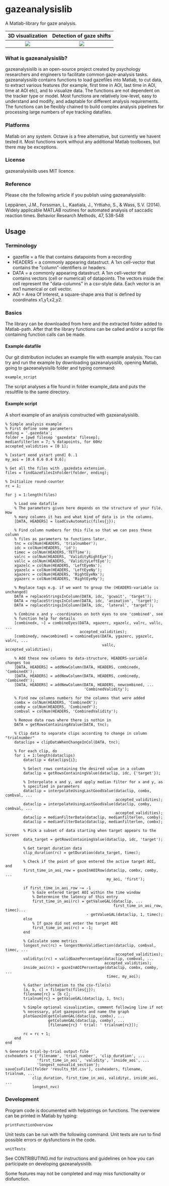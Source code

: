 # gazeanalysislib
A Matlab-library for gaze analysis.

3D visualization                                         | Detection of gaze shifts
:------------------------------------------------------------------------:|:-------------------------:
<img src="https://github.com/infant-cognition-turku/gazeanalysislib/blob/master/3d.gif"> | <img src="https://github.com/infant-cognition-turku/gazeanalysislib/blob/master/XYs.png">





### What is gazeanalysislib?

gazeanalysislib is an open-source project created by psychology researchers and
engineers to facilitate common gaze-analysis tasks. gazeanalysislib contains
functions to load gazefiles into Matlab, to cut data, to extract various features (for example, first time in AOI, last time in AOI, time at AOI etc), and to
visualize data. The functions are not dependent on the tracker type or model. Most functions are relatively low-level, easy to understand and modify, and adaptable for different analysis requirements. The functions can be flexibly chained to build complex analysis pipelines for processing large numbers of eye tracking datafiles.

### Platforms
Matlab on any system. Octave is a free alternative, but currently we havent
tested it. Most functions work without any additional Matlab toolboxes, but
there may be exceptions.

### License
gazeanalysislib uses MIT licence.

### Reference
Please cite the following article if you publish using gazeanalysislib:

Leppänen, J.M., Forssman, L., Kaatiala, J., Yrttiaho, S.,  &  Wass, S.V. (2014). Widely applicable MATLAB routines for automated analysis of saccadic reaction times. Behavior Research Methods, 47, 538-548

## Usage
### Terminology
* gazefile = a file that contains datapoints from a recording
* HEADERS = a commonly appearing datastruct. A 1xn cell-vector that contains
  the "column"-identifiers or headers.
* DATA = a commonly appearing datastruct. A 1xn cell-vector that contains
  vectors (cell or numerical) of datapoints. The vectors inside the cell
  represent the "data-columns" in a csv-style data. Each vector is an mx1
  numerical or cell vector.
* AOI = Area Of Interest, a square-shape area that is defined by coordinates
x1,y1,x2,y2.

### Basics
The library can be downloaded from here and the extracted folder added to
Matlab-path. After that the library functions can be called and/or a script
file containing function calls can be made.

#### Example datafile
Our git distribution includes an example file with example analysis. You can try
and run the example by downloading gazeanalysislib, opening Matlab, going to
gazeanalysislib folder and typing command:
```
example_script
```
The script analyses a file found in folder example_data and puts the resultfile
to the same directory.

#### Example script
A short example of an analysis constructed with gazeanalysislib.
```
% Simple analysis example
% First define some parameters
ending = '.gazedata';
folder = [pwd filesep 'gazedata' filesep];
medianfilterlen = 7; % datapoints, for 60Hz
accepted_validities = [0 1];

% [xstart xend ystart yend] 0..1
my_aoi = [0.4 0.6 0.4 0.6];

% Get all the files with .gazedata extension.
files = findGazeFilesInFolder(folder, ending);

% Initialize round-counter
rc = 1;

for j = 1:length(files)

    % Load one datafile
    % The parameters given here depends on the structure of your file. How
    % many columns it has and what kind of data is in the columns.
    [DATA, HEADERS] = loadCsvAutomatic(files{j});

    % Find column numbers for this file so that we can pass these column
    % files as parameters to functions later.
    tnc = colNum(HEADERS, 'trialnumber');
    idc = colNum(HEADERS, 'id');
    timec = colNum(HEADERS,'TETTime');
    valrc = colNum(HEADERS, 'ValidityRightEye');
    vallc = colNum(HEADERS, 'ValidityLeftEye');
    xgazelc = colNum(HEADERS, 'LeftEyeNx');
    ygazelc = colNum(HEADERS, 'LeftEyeNy');
    xgazerc = colNum(HEADERS, 'RightEyeNx');
    ygazerc = colNum(HEADERS, 'RightEyeNy');

    % Replace tags e.g. if we want to group the (HEADERS-variable is unchanged)
    DATA = replaceStringsInColumn(DATA, idc, 'gcwait', 'target');
    DATA = replaceStringsInColumn(DATA, idc, 'animation', 'target');
    DATA = replaceStringsInColumn(DATA, idc, 'lateral', 'target');

    % Combine x and y -coordinates on both eyes to one 'combined', see
    % function help for details
    [combinedx, ~] = combineEyes(DATA, xgazerc, xgazelc, valrc, vallc, ...
                                 accepted_validities);
    [combinedy, newcombined] = combineEyes(DATA, ygazerc, ygazelc, valrc, ...
                                           vallc, accepted_validities);

    % Add these new columns to data-structure, HEADERS-variable changes too
    [DATA, HEADERS] = addNewColumn(DATA, HEADERS, combinedx, 'CombinedX');
    [DATA, HEADERS] = addNewColumn(DATA, HEADERS, combinedy, 'CombinedY');
    [DATA, HEADERS] = addNewColumn(DATA, HEADERS, newcombined, ...
                                   'CombinedValidity');

    % Find new columns numbers for the columns that were added
    combx = colNum(HEADERS, 'CombinedX');
    comby = colNum(HEADERS, 'CombinedY');
    combval = colNum(HEADERS, 'CombinedValidity');

    % Remove data rows where there is nothin in
    DATA = getRowsContainingAValue(DATA, tnc);

    % Clip data to separate clips according to change in column "trialnumber"
    dataclips = clipDataWhenChangeInCol(DATA, tnc);

    % For each clip, do
    for i = 1:length(dataclips)
        dataclip = dataclips{i};

        % Select rows containing the desired value in a column
        dataclip = getRowsContainingValue(dataclip, idc, {'target'});

        % Interpolate x and y, and apply median filter for x and y, as
        % specified in parameters
        dataclip = interpolateUsingLastGoodValue(dataclip, combx, combval, ...
                                                 accepted_validities);
        dataclip = interpolateUsingLastGoodValue(dataclip, comby, combval, ...
                                                 accepted_validities);
        dataclip = medianFilterData(dataclip, medianfilterlen, comby);
        dataclip = medianFilterData(dataclip, medianfilterlen, combx);

        % Pick a subset of data starting when target appears to the screen
        data_target = getRowsContainingValue(dataclip, idc, 'target');

        % Get target duration data
        clip_duration(rc) = getDuration(data_target, timec);

        % Check if the point of gaze entered the active target AOI, and
        first_time_in_aoi_row = gazeInAOIRow(dataclip, combx, comby, ...
                                             my_aoi, 'first');

        if first_time_in_aoi_row ~= -1
            % Gaze entered target AOI within the time window
            % Determnine the latency of this entry
            first_time_in_aoi(rc) = getValueGAL(dataclip, ...
                                                first_time_in_aoi_row, timec)...
                                    - getValueGAL(dataclip, 1, timec);
        else
            % If gaze did not enter the target AOI
            first_time_in_aoi(rc) = -1;
        end

        % Calculate some metrics
        longest_nvc(rc) = longestNonValidSection(dataclip, combval, timec, ...
                                                 accepted_validities);
        validityc(rc) = validGazePercentage(dataclip, combval, ...
                                            accepted_validities);
        inside_aoi(rc) = gazeInAOIPercentage(dataclip, combx, comby, ...
                                             timec, my_aoi);

        % Gather information to the csv-file(s)
        [a, b, c] = fileparts(files{j});
        filename{rc} = [b c];
        trialnum{rc} = getValueGAL(dataclip, 1, tnc);

        % Simple optional visualization, comment following line if not
        % necessary, plot gazepoints and name the graph
        plotGaze2d(getColumnGAL(dataclip, combx), ...
                   getColumnGAL(dataclip, comby), ...
                   [filename{rc} ' trial: ' trialnum{rc}]);

        rc = rc + 1;
    end
end

% Generate trial-by-trial output-file
csvheaders = {'filename', 'trial_number', 'clip_duration', ...
              'first_time_in_aoi', 'validity', 'inside_aoi', ...
              'longest_nonvalid_section'};
saveCsvFile([folder 'results_tbt.csv'], csvheaders, filename, trialnum, ...
            clip_duration, first_time_in_aoi, validityc, inside_aoi, ...
            longest_nvc)
```

### Development
Program code is documented with helpstrings on functions. The overwiew can be
printed in Matlab by typing:
```
printFunctionOverview
```
Unit tests can be run with the following command. Unit tests are run to find
possible errors or dysfunctions in the code.
```
unitTests
```
See CONTRIBUTING.md for instructions and guidelines on how you can participate
on developing gazeanalysislib.

Some features may not be completed and may miss functionality or disfunction.
